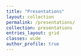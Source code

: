 ```yaml
---
title: "Presentations"
layout: collection
permalink: /presentations/
collection: presentations
entries_layout: grid
classes: wide
author_profile: true
---
```

